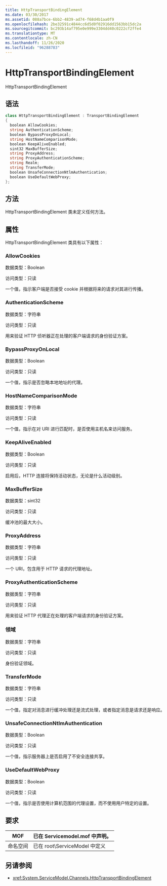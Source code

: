 ```yaml
---
title: HttpTransportBindingElement
ms.date: 03/30/2017
ms.assetid: 088a7bce-6bb2-4839-ad74-f68d4b1aa0f9
ms.openlocfilehash: 2be32591c4844cc6d5d0f02916dd1563bb15dc2a
ms.sourcegitcommit: bc293b14af795e0e999e3304dd40c0222cf2ffe4
ms.translationtype: MT
ms.contentlocale: zh-CN
ms.lasthandoff: 11/26/2020
ms.locfileid: "96288783"
---
```

# <a name="httptransportbindingelement"></a>HttpTransportBindingElement

HttpTransportBindingElement  
  
## <a name="syntax"></a>语法  
  
```csharp
class HttpTransportBindingElement : TransportBindingElement  
{  
  boolean AllowCookies;  
  string AuthenticationScheme;  
  boolean BypassProxyOnLocal;  
  string HostNameComparisonMode;  
  boolean KeepAliveEnabled;  
  sint32 MaxBufferSize;  
  string ProxyAddress;  
  string ProxyAuthenticationScheme;  
  string Realm;  
  string TransferMode;  
  boolean UnsafeConnectionNtlmAuthentication;  
  boolean UseDefaultWebProxy;  
};  
```  
  
## <a name="methods"></a>方法  

 HttpTransportBindingElement 类未定义任何方法。  
  
## <a name="properties"></a>属性  

 HttpTransportBindingElement 类具有以下属性：  
  
### <a name="allowcookies"></a>AllowCookies  

 数据类型：Boolean  
  
 访问类型：只读  
  
 一个值，指示客户端是否接受 cookie 并根据将来的请求对其进行传播。  
  
### <a name="authenticationscheme"></a>AuthenticationScheme  

 数据类型：字符串  
  
 访问类型：只读  
  
 用来验证 HTTP 侦听器正在处理的客户端请求的身份验证方案。  
  
### <a name="bypassproxyonlocal"></a>BypassProxyOnLocal  

 数据类型：Boolean  
  
 访问类型：只读  
  
 一个值，指示是否忽略本地地址的代理。  
  
### <a name="hostnamecomparisonmode"></a>HostNameComparisonMode  

 数据类型：字符串  
  
 访问类型：只读  
  
 一个值，指示在对 URI 进行匹配时，是否使用主机名来访问服务。  
  
### <a name="keepaliveenabled"></a>KeepAliveEnabled  

 数据类型：Boolean  
  
 访问类型：只读  
  
 启用后，HTTP 连接将保持活动状态，无论是什么活动级别。  
  
### <a name="maxbuffersize"></a>MaxBufferSize  

 数据类型：sint32  
  
 访问类型：只读  
  
 缓冲池的最大大小。  
  
### <a name="proxyaddress"></a>ProxyAddress  

 数据类型：字符串  
  
 访问类型：只读  
  
 一个 URI，包含用于 HTTP 请求的代理地址。  
  
### <a name="proxyauthenticationscheme"></a>ProxyAuthenticationScheme  

 数据类型：字符串  
  
 访问类型：只读  
  
 用来验证 HTTP 代理正在处理的客户端请求的身份验证方案。  
  
### <a name="realm"></a>领域  

 数据类型：字符串  
  
 访问类型：只读  
  
 身份验证领域。  
  
### <a name="transfermode"></a>TransferMode  

 数据类型：字符串  
  
 访问类型：只读  
  
 一个值，指定对消息进行缓冲处理还是流式处理，或者指定消息是请求还是响应。  
  
### <a name="unsafeconnectionntlmauthentication"></a>UnsafeConnectionNtlmAuthentication  

 数据类型：Boolean  
  
 访问类型：只读  
  
 一个值，指示服务器上是否启用了不安全连接共享。  
  
### <a name="usedefaultwebproxy"></a>UseDefaultWebProxy  

 数据类型：Boolean  
  
 访问类型：只读  
  
 一个值，指示是否使用计算机范围的代理设置，而不使用用户特定的设置。  
  
## <a name="requirements"></a>要求  
  
|MOF|已在 Servicemodel.mof 中声明。|  
|---------|-----------------------------------|  
|命名空间|已在 root\ServiceModel 中定义|  
  
## <a name="see-also"></a>另请参阅

- <xref:System.ServiceModel.Channels.HttpTransportBindingElement>
